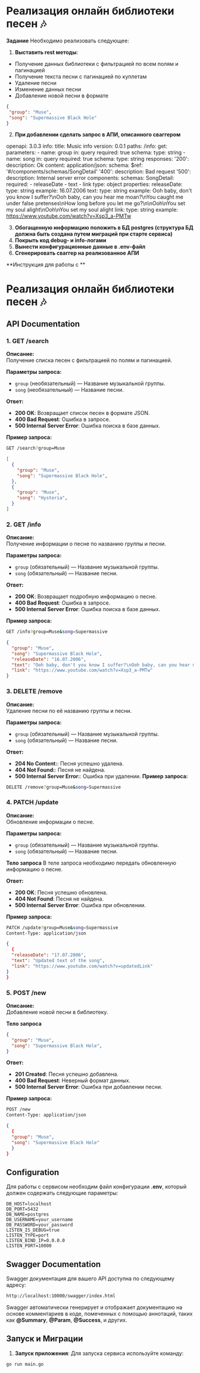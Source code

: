 # Реализация онлайн библиотеки песен 🎶

**Задание**
Необходимо реализовать следующее:

1. **Выставить rest методы**:
- Получение данных библиотеки с фильтрацией по всем полям и пагинацией
- Получение текста песни с пагинацией по куплетам
- Удаление песни
- Изменение данных песни
- Добавление новой песни в формате

```json
{
 "group": "Muse",
 "song": "Supermassive Black Hole"
}
```

2. **При добавлении сделать запрос в АПИ, описанного сваггером**

openapi: 3.0.3
info:
  title: Music info
  version: 0.0.1
paths:
  /info:
    get:
      parameters:
        - name: group
          in: query
          required: true
          schema:
            type: string
        - name: song
          in: query
          required: true
          schema:
            type: string
      responses:
        '200':
          description: Ok
          content:
            application/json:
              schema:
                $ref: '#/components/schemas/SongDetail'
        '400':
          description: Bad request
        '500':
          description: Internal server error
components:
  schemas:
    SongDetail:
      required:
        - releaseDate
        - text
        - link
      type: object
      properties:
        releaseDate:
          type: string
          example: 16.07.2006
        text:
          type: string
          example: Ooh baby, don't you know I suffer?\nOoh baby, can you hear me moan?\nYou caught me under false pretenses\nHow long before you let me go?\n\nOoh\nYou set my soul alight\nOoh\nYou set my soul alight
        link:
          type: string
          example: https://www.youtube.com/watch?v=Xsp3_a-PMTw


3. **Обогащенную информацию положить в БД postgres (структура БД должна быть создана путем миграций при старте сервиса)**
4. **Покрыть код debug- и info-логами**
5. **Вынести конфигурационные данные в .env-файл**
6. **Сгенерировать сваггер на реализованное АПИ**

**Инструкция для работы с **

# Реализация онлайн библиотеки песен 🎶

## API Documentation

### 1. **GET /search**

**Описание:**  
Получение списка песен с фильтрацией по полям и пагинацией.

**Параметры запроса:**
- `group` (необязательный) — Название музыкальной группы.
- `song` (необязательный) — Название песни.

**Ответ:**
- **200 OK**: Возвращает список песен в формате JSON.
- **400 Bad Request**: Ошибка в запросе.
- **500 Internal Server Error**: Ошибка поиска в базе данных.
  
**Пример запроса:**
```bash
GET /search?group=Muse
```
```json
[
  {
    "group": "Muse",
    "song": "Supermassive Black Hole",
  },
  {
    "group": "Muse",
    "song": "Hysteria",
  }
]
```
### 2. **GET /info**

**Описание:**  
Получение информации о песне по названию группы и песни.

**Параметры запроса:**
- `group` (обязательный) — Название музыкальной группы.
- `song` (обязательный) — Название песни.

**Ответ:**
- **200 OK**: Возвращает подробную информацию о песне.
- **400 Bad Request**: Ошибка в запросе.
- **500 Internal Server Error**: Ошибка поиска в базе данных.
  
**Пример запроса:**
```bash
GET /info?group=Muse&song=Supermassive
```
```json
{
  "group": "Muse",
  "song": "Supermassive Black Hole",
  "releaseDate": "16.07.2006",
  "text": "Ooh baby, don't you know I suffer?\nOoh baby, can you hear me moan?\nYou caught me under false pretenses",
  "link": "https://www.youtube.com/watch?v=Xsp3_a-PMTw"
}
```
### 3. **DELETE /remove**

**Описание:**  
Удаление песни по её названию группы и песни.

**Параметры запроса:**
- `group` (обязательный) — Название музыкальной группы.
- `song` (обязательный) — Название песни.

**Ответ:**
- **204 No Content:**: Песня успешно удалена.
- **404 Not Found:**: Песня не найдена.
- **500 Internal Server Error:**: Ошибка при удалении.
**Пример запроса:**
```bash
DELETE /remove?group=Muse&song=Supermassive
```
### 4. **PATCH /update**

**Описание:**  
Обновление информации о песне.

**Параметры запроса:**
- `group` (обязательный) — Название музыкальной группы.
- `song` (обязательный) — Название песни.

**Тело запроса**
В теле запроса необходимо передать обновленную информацию о песне.

**Ответ:**
- **200 OK**: Песня успешно обновлена.
- **404 Not Found**: Песня не найдена.
- **500 Internal Server Error**: Ошибка при обновлении.
  
**Пример запроса:**
```bash
PATCH /update?group=Muse&song=Supermassive
Content-Type: application/json
```
```json
{
  {
  "releaseDate": "17.07.2006",
  "text": "Updated text of the song",
  "link": "https://www.youtube.com/watch?v=updatedLink"
}
}
```
### 5. **POST /new**

**Описание:**  
Добавление новой песни в библиотеку.

**Тело запроса**
```json
{
  "group": "Muse",
  "song": "Supermassive Black Hole",
}
```

**Ответ:**
- **201 Created**: Песня успешно добавлена.
- **400 Bad Request**: Неверный формат данных.
- **500 Internal Server Error**: Ошибка при добавлении песни.
  
**Пример запроса:**
```bash
POST /new
Content-Type: application/json
```
```json
{
  {
  "group": "Muse",
  "song": "Supermassive Black Hole"
  }
}
```
## Configuration
Для работы с сервисом необходим файл конфигурации **.env**, который должен содержать следующие параметры:
```env
DB_HOST=localhost
DB_PORT=5432
DB_NAME=postgres
DB_USERNAME=your_username
DB_PASSWORD=your_password
LISTEN_IS_DEBUG=true
LISTEN_TYPE=port
LISTEN_BIND_IP=0.0.0.0
LISTEN_PORT=10000
```
## Swagger Documentation
Swagger документация для вашего API доступна по следующему адресу:
```bash
http://localhost:10000/swagger/index.html
```
Swagger автоматически генерирует и отображает документацию на основе комментариев в коде, помеченных с помощью аннотаций, таких как **@Summary**, **@Param**, **@Success**, и других.
## Запуск и Миграции
1. **Запуск приложения**: Для запуска сервиса используйте команду:
```bash
go run main.go
```